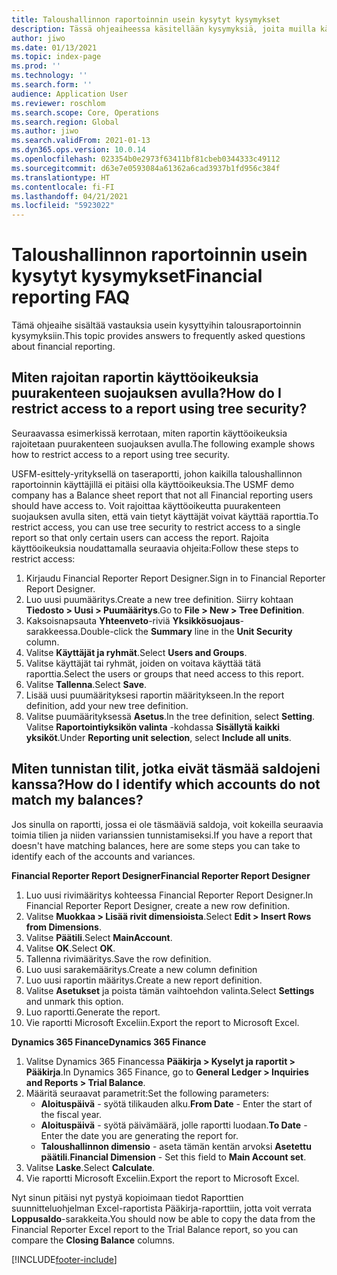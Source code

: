 ```yaml
---
title: Taloushallinnon raportoinnin usein kysytyt kysymykset
description: Tässä ohjeaiheessa käsitellään kysymyksiä, joita muilla käyttäjillä on ollut taloushallinnon raportoinnista.
author: jiwo
ms.date: 01/13/2021
ms.topic: index-page
ms.prod: ''
ms.technology: ''
ms.search.form: ''
audience: Application User
ms.reviewer: roschlom
ms.search.scope: Core, Operations
ms.search.region: Global
ms.author: jiwo
ms.search.validFrom: 2021-01-13
ms.dyn365.ops.version: 10.0.14
ms.openlocfilehash: 023354b0e2973f63411bf81cbeb0344333c49112
ms.sourcegitcommit: d63e7e0593084a61362a6cad3937b1fd956c384f
ms.translationtype: HT
ms.contentlocale: fi-FI
ms.lasthandoff: 04/21/2021
ms.locfileid: "5923022"
---
```

# <a name="financial-reporting-faq"></a><span data-ttu-id="4b196-103">Taloushallinnon raportoinnin usein kysytyt kysymykset</span><span class="sxs-lookup"><span data-stu-id="4b196-103">Financial reporting FAQ</span></span> 

<span data-ttu-id="4b196-104">Tämä ohjeaihe sisältää vastauksia usein kysyttyihin talousraportoinnin kysymyksiin.</span><span class="sxs-lookup"><span data-stu-id="4b196-104">This topic provides answers to frequently asked questions about financial reporting.</span></span> 

## <a name="how-do-i-restrict-access-to-a-report-using-tree-security"></a><span data-ttu-id="4b196-105">Miten rajoitan raportin käyttöoikeuksia puurakenteen suojauksen avulla?</span><span class="sxs-lookup"><span data-stu-id="4b196-105">How do I restrict access to a report using tree security?</span></span>

<span data-ttu-id="4b196-106">Seuraavassa esimerkissä kerrotaan, miten raportin käyttöoikeuksia rajoitetaan puurakenteen suojauksen avulla.</span><span class="sxs-lookup"><span data-stu-id="4b196-106">The following example shows how to restrict access to a report using tree security.</span></span>

<span data-ttu-id="4b196-107">USFM-esittely-yrityksellä on taseraportti, johon kaikilla taloushallinnon raportoinnin käyttäjillä ei pitäisi olla käyttöoikeuksia.</span><span class="sxs-lookup"><span data-stu-id="4b196-107">The USMF demo company has a Balance sheet report that not all Financial reporting users should have access to.</span></span> <span data-ttu-id="4b196-108">Voit rajoittaa käyttöoikeutta puurakenteen suojauksen avulla siten, että vain tietyt käyttäjät voivat käyttää raporttia.</span><span class="sxs-lookup"><span data-stu-id="4b196-108">To restrict access, you can use tree security to restrict access to a single report so that only certain users can access the report.</span></span> <span data-ttu-id="4b196-109">Rajoita käyttöoikeuksia noudattamalla seuraavia ohjeita:</span><span class="sxs-lookup"><span data-stu-id="4b196-109">Follow these steps to restrict access:</span></span> 

1. <span data-ttu-id="4b196-110">Kirjaudu Financial Reporter Report Designer.</span><span class="sxs-lookup"><span data-stu-id="4b196-110">Sign in to Financial Reporter Report Designer.</span></span>
2. <span data-ttu-id="4b196-111">Luo uusi puumääritys.</span><span class="sxs-lookup"><span data-stu-id="4b196-111">Create a new tree definition.</span></span> <span data-ttu-id="4b196-112">Siirry kohtaan **Tiedosto > Uusi > Puumääritys**.</span><span class="sxs-lookup"><span data-stu-id="4b196-112">Go to **File > New > Tree Definition**.</span></span>
3. <span data-ttu-id="4b196-113">Kaksoisnapsauta **Yhteenveto**-riviä **Yksikkösuojaus**-sarakkeessa.</span><span class="sxs-lookup"><span data-stu-id="4b196-113">Double-click the **Summary** line in the **Unit Security** column.</span></span>
4. <span data-ttu-id="4b196-114">Valitse **Käyttäjät ja ryhmät**.</span><span class="sxs-lookup"><span data-stu-id="4b196-114">Select **Users and Groups**.</span></span>  
5. <span data-ttu-id="4b196-115">Valitse käyttäjät tai ryhmät, joiden on voitava käyttää tätä raporttia.</span><span class="sxs-lookup"><span data-stu-id="4b196-115">Select the users or groups that need access to this report.</span></span> 
6. <span data-ttu-id="4b196-116">Valitse **Tallenna**.</span><span class="sxs-lookup"><span data-stu-id="4b196-116">Select **Save**.</span></span>
7. <span data-ttu-id="4b196-117">Lisää uusi puumäärityksesi raportin määritykseen.</span><span class="sxs-lookup"><span data-stu-id="4b196-117">In the report definition, add your new tree definition.</span></span>
8. <span data-ttu-id="4b196-118">Valitse puumäärityksessä **Asetus**.</span><span class="sxs-lookup"><span data-stu-id="4b196-118">In the tree definition, select **Setting**.</span></span> <span data-ttu-id="4b196-119">Valitse **Raportointiyksikön valinta** -kohdassa **Sisällytä kaikki yksiköt**.</span><span class="sxs-lookup"><span data-stu-id="4b196-119">Under **Reporting unit selection**, select **Include all units**.</span></span>

## <a name="how-do-i-identify-which-accounts-do-not-match-my-balances"></a><span data-ttu-id="4b196-120">Miten tunnistan tilit, jotka eivät täsmää saldojeni kanssa?</span><span class="sxs-lookup"><span data-stu-id="4b196-120">How do I identify which accounts do not match my balances?</span></span>

<span data-ttu-id="4b196-121">Jos sinulla on raportti, jossa ei ole täsmääviä saldoja, voit kokeilla seuraavia toimia tilien ja niiden varianssien tunnistamiseksi.</span><span class="sxs-lookup"><span data-stu-id="4b196-121">If you have a report that doesn't have matching balances, here are some steps you can take to identify each of the accounts and variances.</span></span> 

<span data-ttu-id="4b196-122">**Financial Reporter Report Designer**</span><span class="sxs-lookup"><span data-stu-id="4b196-122">**Financial Reporter Report Designer**</span></span>
1. <span data-ttu-id="4b196-123">Luo uusi rivimääritys kohteessa Financial Reporter Report Designer.</span><span class="sxs-lookup"><span data-stu-id="4b196-123">In Financial Reporter Report Designer, create a new row definition.</span></span> 
2. <span data-ttu-id="4b196-124">Valitse **Muokkaa > Lisää rivit dimensioista**.</span><span class="sxs-lookup"><span data-stu-id="4b196-124">Select **Edit > Insert Rows from Dimensions**.</span></span>
3. <span data-ttu-id="4b196-125">Valitse **Päätili**.</span><span class="sxs-lookup"><span data-stu-id="4b196-125">Select **MainAccount**.</span></span>  
4. <span data-ttu-id="4b196-126">Valitse **OK**.</span><span class="sxs-lookup"><span data-stu-id="4b196-126">Select **OK**.</span></span>
5. <span data-ttu-id="4b196-127">Tallenna rivimääritys.</span><span class="sxs-lookup"><span data-stu-id="4b196-127">Save the row definition.</span></span>
6. <span data-ttu-id="4b196-128">Luo uusi sarakemääritys.</span><span class="sxs-lookup"><span data-stu-id="4b196-128">Create a new column definition</span></span>
7. <span data-ttu-id="4b196-129">Luo uusi raportin määritys.</span><span class="sxs-lookup"><span data-stu-id="4b196-129">Create a new report definition.</span></span>
8. <span data-ttu-id="4b196-130">Valitse **Asetukset** ja poista tämän vaihtoehdon valinta.</span><span class="sxs-lookup"><span data-stu-id="4b196-130">Select **Settings** and unmark this option.</span></span>  
9. <span data-ttu-id="4b196-131">Luo raportti.</span><span class="sxs-lookup"><span data-stu-id="4b196-131">Generate the report.</span></span> 
10. <span data-ttu-id="4b196-132">Vie raportti Microsoft Exceliin.</span><span class="sxs-lookup"><span data-stu-id="4b196-132">Export the report to Microsoft Excel.</span></span>

<span data-ttu-id="4b196-133">**Dynamics 365 Finance**</span><span class="sxs-lookup"><span data-stu-id="4b196-133">**Dynamics 365 Finance**</span></span> 
1. <span data-ttu-id="4b196-134">Valitse Dynamics 365 Financessa **Pääkirja > Kyselyt ja raportit > Pääkirja**.</span><span class="sxs-lookup"><span data-stu-id="4b196-134">In Dynamics 365 Finance, go to **General Ledger > Inquiries and Reports > Trial Balance**.</span></span>
2. <span data-ttu-id="4b196-135">Määritä seuraavat parametrit:</span><span class="sxs-lookup"><span data-stu-id="4b196-135">Set the following parameters:</span></span>
   - <span data-ttu-id="4b196-136">**Aloituspäivä** - syötä tilikauden alku.</span><span class="sxs-lookup"><span data-stu-id="4b196-136">**From Date** - Enter the start of the fiscal year.</span></span>
   - <span data-ttu-id="4b196-137">**Aloituspäivä** - syötä päivämäärä, jolle raportti luodaan.</span><span class="sxs-lookup"><span data-stu-id="4b196-137">**To Date** - Enter the date you are generating the report for.</span></span>
   - <span data-ttu-id="4b196-138">**Taloushallinnon dimensio** - aseta tämän kentän arvoksi **Asetettu päätili**.</span><span class="sxs-lookup"><span data-stu-id="4b196-138">**Financial Dimension** - Set this field to **Main Account set**.</span></span>
 3. <span data-ttu-id="4b196-139">Valitse **Laske**.</span><span class="sxs-lookup"><span data-stu-id="4b196-139">Select **Calculate**.</span></span>
 4. <span data-ttu-id="4b196-140">Vie raportti Microsoft Exceliin.</span><span class="sxs-lookup"><span data-stu-id="4b196-140">Export the report to Microsoft Excel.</span></span>

<span data-ttu-id="4b196-141">Nyt sinun pitäisi nyt pystyä kopioimaan tiedot Raporttien suunnitteluohjelman Excel-raportista Pääkirja-raporttiin, jotta voit verrata **Loppusaldo**-sarakkeita.</span><span class="sxs-lookup"><span data-stu-id="4b196-141">You should now be able to copy the data from the Financial Reporter Excel report to the Trial Balance report, so you can compare the **Closing Balance** columns.</span></span>

[!INCLUDE[footer-include](../../includes/footer-banner.md)]